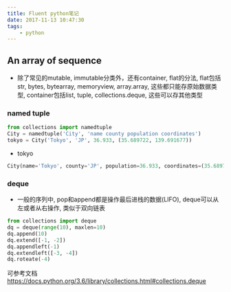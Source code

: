 ```yaml
---
title: Fluent python笔记
date: 2017-11-13 10:47:30
tags:
    - python
---
```


## An array of sequence


* 除了常见的mutable, immutable分类外，还有container, flat的分法, flat包括str, bytes, bytearray, memoryview, array.array, 这些都只能存原始数据类型, container包括list, tuple, collections.deque, 这些可以存其他类型

### named tuple
``` python
from collections import namedtuple
City = namedtuple('City', 'name county population coordinates')
tokyo = City('Tokyo', 'JP', 36.933, (35.689722, 139.691677))
```

* tokyo
``` python
City(name='Tokyo', county='JP', population=36.933, coordinates=(35.689722, 139.1677))
```


### deque
* 一般的序列中, pop和append都是操作最后进栈的数据(LIFO), deque可以从左或者从右操作, 类似于双向链表
``` python
from collections import deque
dq = deque(range(10), maxlen=10)
dq.append(10)
dq.extend([-1, -2])
dq.appendleft(-1)
dq.extendleft([-3, -4])
dq.roteate(-4)
```

可参考文档  https://docs.python.org/3.6/library/collections.html#collections.deque